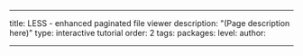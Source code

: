 ---

title: LESS - enhanced paginated file viewer
description: "(Page description here)"
type: interactive tutorial
order: 2
tags: 
packages: 
level: 
author: 

---